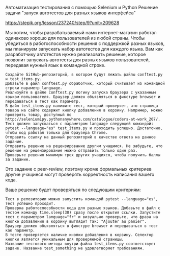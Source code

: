 Автоматизация тестирования с помощью Selenium и Python
Решение задачи "запуск автотестов для разных языков интерфейса"

https://stepik.org/lesson/237240/step/9?unit=209628

Мы хотим, чтобы разрабатываемый нами интернет-магазин работал одинаково хорошо для пользователей из любой страны. Чтобы убедиться в работоспособности решения с поддержкой разных языков, мы планируем запускать набор автотестов для каждого языка. Вам как разработчику автотестов нужно реализовать решение, которое позволит запускать автотесты для разных языков пользователей, передавая нужный язык в командной строке.

    Создайте GitHub-репозиторий, в котором будут лежать файлы conftest.py и test_items.py.
    Добавьте в файл conftest.py обработчик, который считывает из командной строки параметр language.
    Реализуйте в файле conftest.py логику запуска браузера с указанным языком пользователя. Браузер должен объявляться в фикстуре browser и передаваться в тест как параметр.
    В файл test_items.py напишите тест, который проверяет, что страница товара на сайте содержит кнопку добавления в корзину. Например, можно проверять товар, доступный по http://selenium1py.pythonanywhere.com/catalogue/coders-at-work_207/.
    Тест должен запускаться с параметром language следующей командой: pytest --language="es" test_items.py и проходить успешно. Достаточно, чтобы код работал только для браузера Сhrome.
    Отправить ссылку на данный репозиторий в качестве ответа на данное задание.
    Отправить решение на рецензирование другим учащимся. Не забудьте, что решение на рецензирование можно отправить только один раз.
    Проверьте решения минимум трех других учащихся, чтобы получить баллы за задание.

Это задание с peer-review, поэтому кроме формальных критериев другие учащиеся могут проверять корректность написания вашего кода.

Ваше решение будет проверяться по следующим критериям:

    Тест в репозитории можно запустить командой pytest --language="es", тест успешно проходит.
    Проверка работоспособности кода для разных языков. Добавьте в файл с тестом команду time.sleep(30) сразу после открытия ссылки. Запустите тест с параметром language="fr" и визуально проверьте, что фраза на кнопке добавления в корзину выглядит так: "Ajouter au panier".
    Браузер должен объявляться в фикстуре browser и передаваться в тест как параметр.
    В тесте проверяется наличие кнопки добавления в корзину. Селектор кнопки является уникальным для проверяемой страницы.
    Название тестового метода внутри файла test_items.py соответствует задаче. Название test_something не удовлетворяет требованиям.
